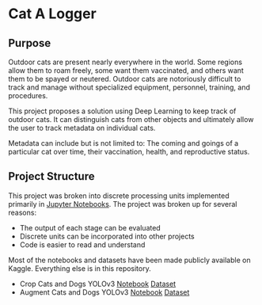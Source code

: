 

# Cat A Logger
## Purpose
Outdoor cats are present nearly everywhere in the world. Some regions allow them to roam freely, some want them vaccinated, and others want them to be spayed or neutered. Outdoor cats are notoriously difficult to track and manage without specialized equipment, personnel, training, and procedures.

This project proposes a solution using Deep Learning to keep track of outdoor cats. It can distinguish cats from other objects and ultimately allow the user to track metadata on individual cats.

Metadata can include but is not limited to: The coming and goings of a particular cat over time, their vaccination, health, and reproductive status.

## Project Structure
This project was broken into discrete processing units implemented primarily in [Jupyter Notebooks](https://jupyter.org/).  The project was broken up for several reasons:

 - The output of each stage can be evaluated
 - Discrete units can be incorporated into other projects
 - Code is easier to read and understand

Most of the notebooks and datasets have been made publicly available on Kaggle.  Everything else is in this repository.

- Crop Cats and Dogs YOLOv3 [Notebook](https://www.kaggle.com/bobbo1/crop-cats-and-dogs-yolov3) [Dataset](https://www.kaggle.com/bobbo1/cropped-cats-and-dogs)
- Augment Cats and Dogs YOLOv3 [Notebook](https://www.kaggle.com/bobbo1/augment-cats-and-dogs) [Dataset](https://www.kaggle.com/bobbo1/augmented-cats-and-dogs)
